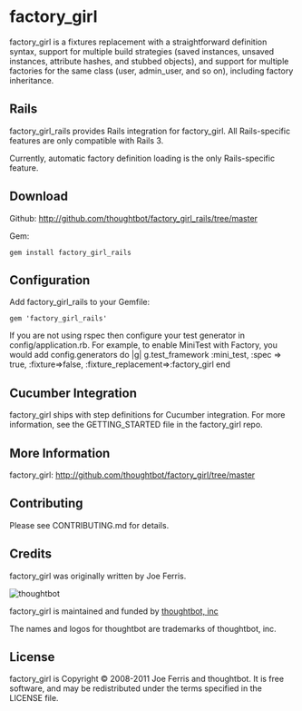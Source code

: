 factory_girl
============

factory_girl is a fixtures replacement with a straightforward definition
syntax, support for multiple build strategies (saved instances, unsaved
instances, attribute hashes, and stubbed objects), and support for multiple
factories for the same class (user, admin_user, and so on), including factory
inheritance.

Rails
-----

factory_girl_rails provides Rails integration for factory_girl. All
Rails-specific features are only compatible with Rails 3.

Currently, automatic factory definition loading is the only Rails-specific feature.

Download
--------

Github: http://github.com/thoughtbot/factory_girl_rails/tree/master

Gem:

    gem install factory_girl_rails

Configuration
-------------

Add factory_girl_rails to your Gemfile:

    gem 'factory_girl_rails'
    
If you are not using rspec then configure your test generator in config/application.rb. For example, to enable MiniTest with Factory, you would add
    config.generators do |g|
      g.test_framework :mini_test, :spec => true, :fixture=>false, :fixture_replacement=>:factory_girl
    end

Cucumber Integration
--------------------

factory_girl ships with step definitions for Cucumber integration. For more information, see the GETTING_STARTED file in the factory_girl repo.


More Information
----------------

factory_girl: http://github.com/thoughtbot/factory_girl/tree/master


Contributing
------------

Please see CONTRIBUTING.md for details.

Credits
-------

factory_girl was originally written by Joe Ferris.

![thoughtbot](http://thoughtbot.com/images/tm/logo.png)

factory_girl is maintained and funded by [thoughtbot, inc](http://thoughtbot.com/community)

The names and logos for thoughtbot are trademarks of thoughtbot, inc.

License
-------

factory_girl is Copyright © 2008-2011 Joe Ferris and thoughtbot. It is free software, and may be redistributed under the terms specified in the LICENSE file.
